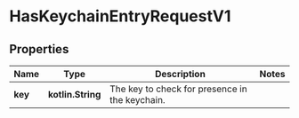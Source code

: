 
# HasKeychainEntryRequestV1

## Properties
Name | Type | Description | Notes
------------ | ------------- | ------------- | -------------
**key** | **kotlin.String** | The key to check for presence in the keychain. | 



